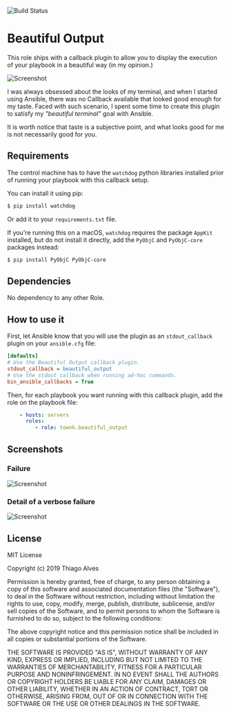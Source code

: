 ![Build Status](https://api.travis-ci.com/Townk/ansible-beautiful-output.svg?branch=master)

# Beautiful Output
This role ships with a callback plugin to allow you to display the execution of
your playbook in a beautiful way (in my opinion.)

![Screenshot](https://raw.githubusercontent.com/Townk/ansible-beautiful-output/master/meta/screenshot.png "Standard output for the beautiful output callback plugin")

I was always obsessed about the looks of my terminal, and when I started using
Ansible, there was no Callback available that looked good enough for my taste.
Faced with such scenario, I spent some time to create this plugin to satisfy my
_"beautiful terminal"_ goal with Ansible.

It is worth notice that taste is a subjective point, and what looks good for
me is not necessarily good for you.

## Requirements
The control machine has to have the `watchdog` python libraries installed prior
of running your playbook with this callback setup.

You can install it using pip:

```sh
$ pip install watchdog
```

Or add it to your `requirements.txt` file.

If you're running this on a macOS, `watchdog` requires the package `AppKit` installed, but do not install it directly, add the `PyObjC` and `PyObjC-core` packages instead:

``` sh
$ pip install PyObjC PyObjC-core
```

## Dependencies
No dependency to any other Role.

## How to use it
First, let Ansible know that you will use the plugin as an `stdout_callback` plugin on your
`ansible.cfg` file:

```ini
[defaults]
# Use the Beautiful Output callback plugin.
stdout_callback = beautiful_output
# Use the stdout_callback when running ad-hoc commands.
bin_ansible_callbacks = True
```

Then, for each playbook you want running with this callback plugin, add the
role on the playbook file:

```yaml
    - hosts: servers
      roles:
         - role: townk.beautiful_output
```

## Screenshots

### Failure
![Screenshot](https://raw.githubusercontent.com/Townk/ansible-beautiful-output/master/meta/screenshot_failure.png "Failed output for the beautiful output callback plugin")

### Detail of a verbose failure
![Screenshot](https://raw.githubusercontent.com/Townk/ansible-beautiful-output/master/meta/screenshot_failure_verbose.png "Details on failure when using the options -vvv")

## License

MIT License

Copyright (c) 2019 Thiago Alves

Permission is hereby granted, free of charge, to any person obtaining a copy
of this software and associated documentation files (the "Software"), to deal
in the Software without restriction, including without limitation the rights
to use, copy, modify, merge, publish, distribute, sublicense, and/or sell
copies of the Software, and to permit persons to whom the Software is
furnished to do so, subject to the following conditions:

The above copyright notice and this permission notice shall be included in all
copies or substantial portions of the Software.

THE SOFTWARE IS PROVIDED "AS IS", WITHOUT WARRANTY OF ANY KIND, EXPRESS OR
IMPLIED, INCLUDING BUT NOT LIMITED TO THE WARRANTIES OF MERCHANTABILITY,
FITNESS FOR A PARTICULAR PURPOSE AND NONINFRINGEMENT. IN NO EVENT SHALL THE
AUTHORS OR COPYRIGHT HOLDERS BE LIABLE FOR ANY CLAIM, DAMAGES OR OTHER
LIABILITY, WHETHER IN AN ACTION OF CONTRACT, TORT OR OTHERWISE, ARISING FROM,
OUT OF OR IN CONNECTION WITH THE SOFTWARE OR THE USE OR OTHER DEALINGS IN THE
SOFTWARE.
